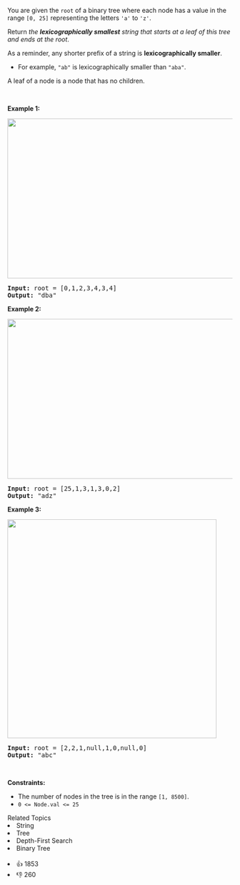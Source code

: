 <p>You are given the <code>root</code> of a binary tree where each node has a value in the range <code>[0, 25]</code> representing the letters <code>'a'</code> to <code>'z'</code>.</p>

<p>Return <em>the <strong>lexicographically smallest</strong> string that starts at a leaf of this tree and ends at the root</em>.</p>

<p>As a reminder, any shorter prefix of a string is <strong>lexicographically smaller</strong>.</p>

<ul> 
 <li>For example, <code>"ab"</code> is lexicographically smaller than <code>"aba"</code>.</li> 
</ul>

<p>A leaf of a node is a node that has no children.</p>

<p>&nbsp;</p> 
<p><strong class="example">Example 1:</strong></p> 
<img alt="" src="https://assets.leetcode.com/uploads/2019/01/30/tree1.png" style="width: 534px; height: 358px;" /> 
<pre>
<strong>Input:</strong> root = [0,1,2,3,4,3,4]
<strong>Output:</strong> "dba"
</pre>

<p><strong class="example">Example 2:</strong></p> 
<img alt="" src="https://assets.leetcode.com/uploads/2019/01/30/tree2.png" style="width: 534px; height: 358px;" /> 
<pre>
<strong>Input:</strong> root = [25,1,3,1,3,0,2]
<strong>Output:</strong> "adz"
</pre>

<p><strong class="example">Example 3:</strong></p> 
<img alt="" src="https://assets.leetcode.com/uploads/2019/02/01/tree3.png" style="height: 490px; width: 468px;" /> 
<pre>
<strong>Input:</strong> root = [2,2,1,null,1,0,null,0]
<strong>Output:</strong> "abc"
</pre>

<p>&nbsp;</p> 
<p><strong>Constraints:</strong></p>

<ul> 
 <li>The number of nodes in the tree is in the range <code>[1, 8500]</code>.</li> 
 <li><code>0 &lt;= Node.val &lt;= 25</code></li> 
</ul>

<div><div>Related Topics</div><div><li>String</li><li>Tree</li><li>Depth-First Search</li><li>Binary Tree</li></div></div><br><div><li>👍 1853</li><li>👎 260</li></div>